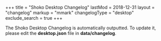 +++
title = "Shoko Desktop Changelog"
lastMod = 2018-12-31
layout  = "changelog"
markup = "mmark"
changelogType = "desktop"
exclude_search =  true
+++

The Shoko Desktop Changelog is automatically outputted. To update it, please edit the **desktop.json** file in **data/changelog**. 